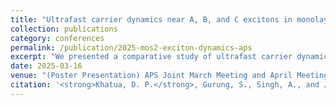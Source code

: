 ```yaml
---
title: "Ultrafast carrier dynamics near A, B, and C excitons in monolayer MoS<sub>2</sub> under high excitation densities: a comparative study"
collection: publications
category: conferences
permalink: /publication/2025-mos2-exciton-dynamics-aps
excerpt: "We presented a comparative study of ultrafast carrier dynamics near A, B, and C excitons in monolayer MoS<sub>2</sub> under high excitation densities, revealing distinct transient behaviors driven by many-body effects."
date: 2025-03-16
venue: "(Poster Presentation) APS Joint March Meeting and April Meeting, Anaheim, CA, USA, March 16–21, 2025"
citation: '<strong>Khatua, D. P.</strong>, Gurung, S., Singh, A., and Jayabalan, J. (2025). "Ultrafast carrier dynamics near A, B, and C excitons in monolayer MoS<sub>2</sub> under high excitation densities: a comparative study." <i>APS Joint March Meeting and April Meeting</i>, Anaheim, CA, USA, March 16–21, 2025.'
---
```

